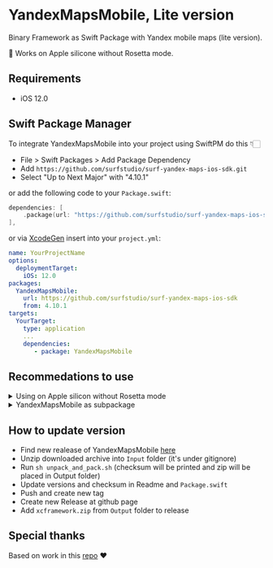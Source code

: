 # YandexMapsMobile, Lite version

Binary Framework as Swift Package with Yandex mobile maps (lite version).

🎉 Works on Apple silicone without Rosetta mode.

## Requirements

- iOS 12.0

## Swift Package Manager

To integrate YandexMapsMobile into your project using SwiftPM do this 👇🏻

- File > Swift Packages > Add Package Dependency
- Add `https://github.com/surfstudio/surf-yandex-maps-ios-sdk.git`
- Select "Up to Next Major" with "4.10.1"

or add the following code to your `Package.swift`:

```swift
dependencies: [
    .package(url: "https://github.com/surfstudio/surf-yandex-maps-ios-sdk", revision: "4.10.1"),
],
```
or via [XcodeGen](https://github.com/yonaskolb/XcodeGen) insert into your `project.yml`:

```yaml
name: YourProjectName
options:
  deploymentTarget:
    iOS: 12.0
packages:
  YandexMapsMobile:
    url: https://github.com/surfstudio/surf-yandex-maps-ios-sdk
    from: 4.10.1
targets:
  YourTarget:
    type: application
    ...
    dependencies:
       - package: YandexMapsMobile
```

## Recommedations to use

<details>
  <summary>Using on Apple silicon without Rosetta mode</summary>
  
1. You should init `YMKMapView` with `vulkanPreferred: true`
```swift
YMKMapView.init(frame: .zero, vulkanPreferred: isM1Simulator())

....

    #if targetEnvironment(simulator)
    public static func isM1Simulator() -> Bool {
        return TARGET_CPU_ARM64 != 0
    }
    #else
    public static func isM1Simulator() -> Bool { false }
    #endif

```

2. Call `YMKMapKit.sharedInstance()` in `AppDelegate` as in [example](https://github.com/yandex/mapkit-ios-demo/blob/master/MapKitDemo/AppDelegate.swift)

```swift
/**
If you create instance of YMKMapKit not in application:didFinishLaunchingWithOptions: 
you should also explicitly call YMKMapKit.sharedInstance().onStart()
*/
YMKMapKit.sharedInstance()
```

</details>

<details>
  <summary>YandexMapsMobile as subpackage</summary>

If you use `YandexMapsMobile` as subdependency in your own package you should probably add `linkerSettings` to the target for successful building:

```swift
targets: [
    .target(
        name: "Your target",
        dependencies: [
            .product(name: "YandexMapsMobile", package: "surf-yandex-maps-ios-sdk")
        ],
        linkerSettings: [ // <===== ‼️LOOK HERE‼️
            .linkedFramework("CoreLocation"),
            .linkedFramework("CoreTelephony"),
            .linkedFramework("SystemConfiguration"),
            .linkedLibrary("c++"),
            .unsafeFlags(["-ObjC"]),
        ]),
]
```

</details>

## How to update version

- Find new realease of YandexMapsMobile [here](https://github.com/CocoaPods/Specs/tree/master/Specs/d/d/0/YandexMapsMobile)
- Unzip downloaded archive into `Input` folder (it's under gitignore)
- Run `sh unpack_and_pack.sh` (checksum will be printed and zip will be placed in Output folder)
- Update versions and checksum in Readme and `Package.swift`
- Push and create new tag
- Create new Release at github page
- Add `xcframework.zip` from `Output` folder to release

## Special thanks

Based on work in this [repo](https://github.com/c-villain/YandexMapsMobile) ❤️